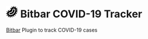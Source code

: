 # <img src="media/icon.png" height="32px"> Bitbar COVID-19 Tracker
[Bitbar](https://bitbar.com/) Plugin to track COVID-19 cases
